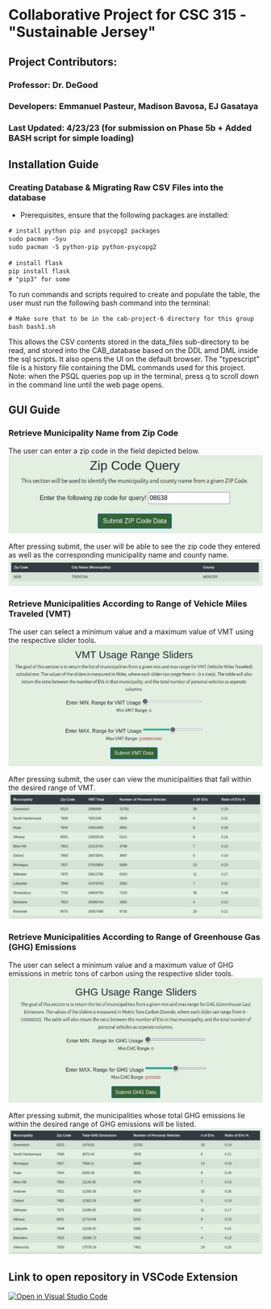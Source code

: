 # Collaborative Project for CSC 315 - "Sustainable Jersey"

## Project Contributors:
### Professor: Dr. DeGood
### Developers: Emmanuel Pasteur, Madison Bavosa, EJ Gasataya
### Last Updated: 4/23/23 (for submission on Phase 5b + Added BASH script for simple loading)

## Installation Guide

### Creating Database & Migrating Raw CSV Files into the database
* Prerequisites, ensure that the following packages are installed:
```
# install python pip and psycopg2 packages
sudo pacman -Syu
sudo pacman -S python-pip python-psycopg2

# install flask
pip install flask
# "pip3" for some
```
To run commands and scripts required to create and populate the table, the user must run the following bash command into the terminal:

```
# Make sure that to be in the cab-project-6 directory for this group
bash bash1.sh
```

This allows the CSV contents stored in the data_files sub-directory to be read, and 
stored into the CAB_database based on the DDL amd DML inside the sql scripts. It also opens the UI on the default browser. 
The "typescript" file is a history file containing the DML commands used for this project.
Note: when the PSQL queries pop up in the terminal, press q to scroll down in the command line until the web page opens.

## GUI Guide

### Retrieve Municipality Name from Zip Code
The user can enter a zip code in the field depicted below.
![Zip Code GUI](images/zipCode.png)

After pressing submit, the user will be able to see the zip code they entered as well as the corresponding municipality name and county name.
![Zip Code Results](images/zipResult.png)

### Retrieve Municipalities According to Range of Vehicle Miles Traveled (VMT)
The user can select a minimum value and a maximum value of VMT using the respective slider tools.
![VMT GUI](images/vmtSliders.png)

After pressing submit, the user can view the municipalities that fall within the desired range of VMT.
![VMT Results](images/vmtResults.png)

### Retrieve Municipalities According to Range of Greenhouse Gas (GHG) Emissions
The user can select a minimum value and a maximum value of GHG emissions in metric tons of carbon using the respective slider tools.
![GHG GUI](images/ghgSliders.png)

After pressing submit, the municipalities whose total GHG emissions lie within the desired range of GHG emissions will be listed. 
![GHG Results](images/ghgResults.png)

## Link to open repository in VSCode Extension
[![Open in Visual Studio Code](https://classroom.github.com/assets/open-in-vscode-c66648af7eb3fe8bc4f294546bfd86ef473780cde1dea487d3c4ff354943c9ae.svg)](https://classroom.github.com/online_ide?assignment_repo_id=10765357&assignment_repo_type=AssignmentRepo)
